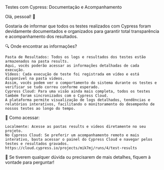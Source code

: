 Testes com Cypress: Documentação e Acompanhamento

Olá, pessoal! 👋

Gostaria de informar que todos os testes realizados com Cypress foram devidamente documentados e organizados para garantir total transparência e acompanhamento dos resultados.

🔍 Onde encontrar as informações?

    Pasta de Resultados: Todos os logs e resultados dos testes estão armazenados na pasta results. 
    Aqui, vocês poderão acessar as informações detalhadas de cada execução.
    Vídeos: Cada execução de teste foi registrada em vídeo e está disponível na pasta videos. 
    Assim, vocês podem ver o comportamento do sistema durante os testes e verificar se tudo correu conforme esperado.
    Cypress Cloud: Para uma visão ainda mais completa, todos os testes também foram sincronizados com o Cypress Cloud. 
    A plataforma permite visualização de logs detalhados, tendências e relatórios interativos, facilitando o monitoramento do desempenho de nossos testes ao longo do tempo.

🔧 Como acessar:

    Localmente: Acesse as pastas results e videos diretamente no seu projeto.
    No Cypress Cloud: Se preferir um acompanhamento remoto e mais interativo, basta acessar o painel do Cypress Cloud e navegar pelos testes e resultados gravados.
    https://cloud.cypress.io/projects/mik7mj/runs/4/test-results


💬 Se tiverem qualquer dúvida ou precisarem de mais detalhes, fiquem à vontade para perguntar!

